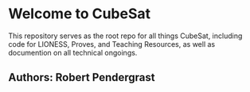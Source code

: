 # Welcome to CubeSat
This repository serves as the root repo for all things CubeSat, including code for LIONESS, Proves, and Teaching Resources, as well as documention on all technical ongoings.

## Authors: Robert Pendergrast
